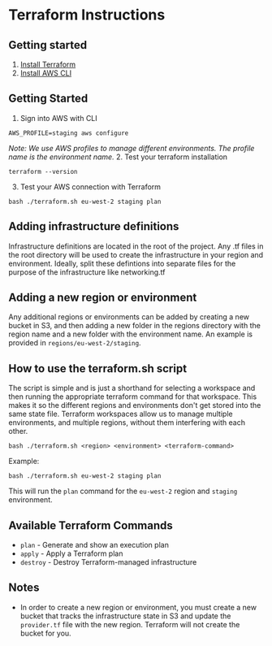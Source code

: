 # Terraform Instructions

## Getting started

1. [Install Terraform](https://developer.hashicorp.com/terraform/tutorials/aws-get-started/install-cli) 
2. [Install AWS CLI](https://docs.aws.amazon.com/cli/latest/userguide/getting-started-install.html)

## Getting Started

1. Sign into AWS with CLI
```
AWS_PROFILE=staging aws configure
```
*Note: We use AWS profiles to manage different environments. The profile name is the environment name.*
2. Test your terraform installation
```
terraform --version
```
3. Test your AWS connection with Terraform
```
bash ./terraform.sh eu-west-2 staging plan
```

## Adding infrastructure definitions
Infrastructure definitions are located in the root of the project. Any .tf files in the root directory will be used to create the infrastructure in your region and environment. Ideally, split these defintions into separate files for the purpose of the infrastructure like networking.tf

## Adding a new region or environment
Any additional regions or environments can be added by creating a new bucket in S3, and then adding a new folder in the regions directory with the region name and a new folder with the environment name. An example is provided in `regions/eu-west-2/staging`.

## How to use the terraform.sh script
The script is simple and is just a shorthand for selecting a workspace and then running the appropriate terraform command for that workspace. This makes it so the different regions and environments don't get stored into the same state file. Terraform workspaces allow us to manage multiple environments, and multiple regions, without them interfering with each other.

```
bash ./terraform.sh <region> <environment> <terraform-command>
```

Example:
```
bash ./terraform.sh eu-west-2 staging plan
```

This will run the `plan` command for the `eu-west-2` region and `staging` environment. 

## Available Terraform Commands

- `plan` - Generate and show an execution plan
- `apply` - Apply a Terraform plan
- `destroy` - Destroy Terraform-managed infrastructure


## Notes

- In order to create a new region or environment, you must create a new bucket that tracks the infrastructure state in S3 and update the `provider.tf` file with the new region. Terraform will not create the bucket for you.